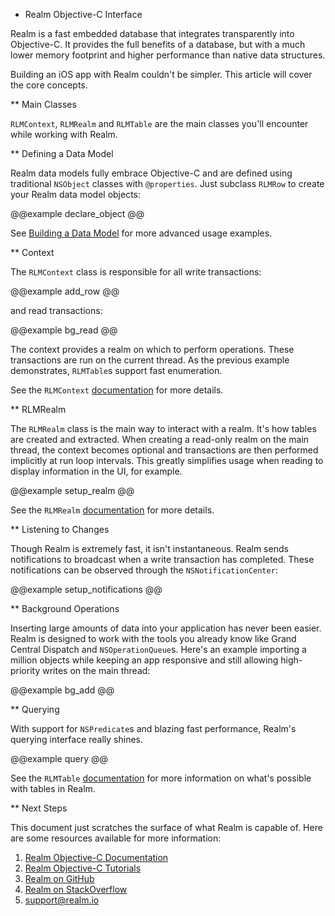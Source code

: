 * Realm Objective-C Interface

Realm is a fast embedded database that integrates transparently into Objective-C. It provides the full benefits of a database, but with a much lower memory footprint and higher performance than native data structures.

Building an iOS app with Realm couldn't be simpler. This article will cover the core concepts.

** Main Classes

<code>RLMContext</code>, <code>RLMRealm</code> and <code>RLMTable</code> are the main classes you'll encounter while working with Realm.

** Defining a Data Model

Realm data models fully embrace Objective-C and are defined using traditional <code>NSObject</code> classes with <code>@properties</code>. Just subclass <code>RLMRow</code> to create your Realm data model objects:

@@example declare_object @@

See <a href="#">Building a Data Model</a> for more advanced usage examples.

** Context

The <code>RLMContext</code> class is responsible for all write transactions:

@@example add_row @@

and read transactions:

@@example bg_read @@

The context provides a realm on which to perform operations. These transactions are run on the current thread. As the previous example demonstrates, <code>RLMTable</code>s support fast enumeration.

See the <code>RLMContext</code> <a href="#">documentation</a> for more details.

** RLMRealm

The <code>RLMRealm</code> class is the main way to interact with a realm. It's how tables are created and extracted. When creating a read-only realm on the main thread, the context becomes optional and transactions are then performed implicitly at run loop intervals. This greatly simplifies usage when reading to display information in the UI, for example.

@@example setup_realm @@

See the <code>RLMRealm</code> <a href="#">documentation</a> for more details.

** Listening to Changes

Though Realm is extremely fast, it isn't instantaneous. Realm sends notifications to broadcast when a write transaction has completed. These notifications can be observed through the <code>NSNotificationCenter</code>:

@@example setup_notifications @@

** Background Operations

Inserting large amounts of data into your application has never been easier. Realm is designed to work with the tools you already know like Grand Central Dispatch and <code>NSOperationQueue</code>s. Here's an example importing a million objects while keeping an app responsive and still allowing high-priority writes on the main thread:

@@example bg_add @@

** Querying

With support for <code>NSPredicate</code>s and blazing fast performance, Realm's querying interface really shines.

@@example query @@

See the <code>RLMTable</code> <a href="#">documentation</a> for more information on what's possible with tables in Realm.

** Next Steps

This document just scratches the surface of what Realm is capable of. Here are some resources available for more information:

<ol>
    <li><a href="#">Realm Objective-C Documentation</a></li>
    <li><a href="#">Realm Objective-C Tutorials</a></li>
    <li><a href="#">Realm on GitHub</a></li>
    <li><a href="#">Realm on StackOverflow</a></li>
    <li><a href="mailto:support@realm.io">support@realm.io</a></li>
</ol>

